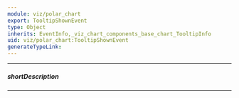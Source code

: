 ```yaml
---
module: viz/polar_chart
export: TooltipShownEvent
type: Object
inherits: EventInfo,_viz_chart_components_base_chart_TooltipInfo
uid: viz/polar_chart:TooltipShownEvent
generateTypeLink: 
---
```

---
##### shortDescription
<!-- Description goes here -->

---
<!-- Description goes here -->